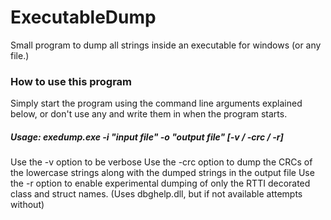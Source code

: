 # ExecutableDump
Small program to dump all strings inside an executable for windows (or any file.)

### How to use this program

Simply start the program using the command line arguments explained below, or don't use any and write them in when the program starts.

##### Usage: exedump.exe -i "input file" -o "output file" [-v / -crc / -r] 

Use the -v option to be verbose
Use the -crc option to dump the CRCs of the lowercase strings along with the dumped strings in the output file
Use the -r option to enable experimental dumping of only the RTTI decorated class and struct names. (Uses dbghelp.dll, but if not available attempts without)
